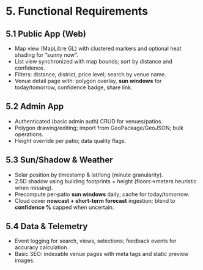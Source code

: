 # 5. Functional Requirements

## 5.1 Public App (Web)
- Map view (MapLibre GL) with clustered markers and optional heat shading for “sunny now”.
- List view synchronized with map bounds; sort by distance and confidence.
- Filters: distance, district, price level; search by venue name.
- Venue detail page with: polygon overlay, **sun windows** for today/tomorrow, confidence badge, share link.

## 5.2 Admin App
- Authenticated (basic admin auth) CRUD for venues/patios.
- Polygon drawing/editing; import from GeoPackage/GeoJSON; bulk operations.
- Height override per patio; data quality flags.

## 5.3 Sun/Shadow & Weather
- Solar position by timestamp & lat/long (minute granularity).
- 2.5D shadow using building footprints + height (floors→meters heuristic when missing). 
- Precompute per‑patio **sun windows** daily; cache for today/tomorrow.
- Cloud cover **nowcast + short‑term forecast** ingestion; blend to **confidence %** capped when uncertain.

## 5.4 Data & Telemetry
- Event logging for search, views, selections; feedback events for accuracy calculation.
- Basic SEO: indexable venue pages with meta tags and static preview images.
